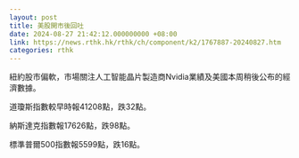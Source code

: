 ```yaml
---
layout: post
title: 美股開市後回吐
date: 2024-08-27 21:42:12.000000000 +08:00
link: https://news.rthk.hk/rthk/ch/component/k2/1767887-20240827.htm
categories: rthk
---
```


紐約股市偏軟，市場關注人工智能晶片製造商Nvidia業績及美國本周稍後公布的經濟數據。

道瓊斯指數較早時報41208點，跌32點。

納斯達克指數報17626點，跌98點。

標準普爾500指數報5599點，跌16點。
